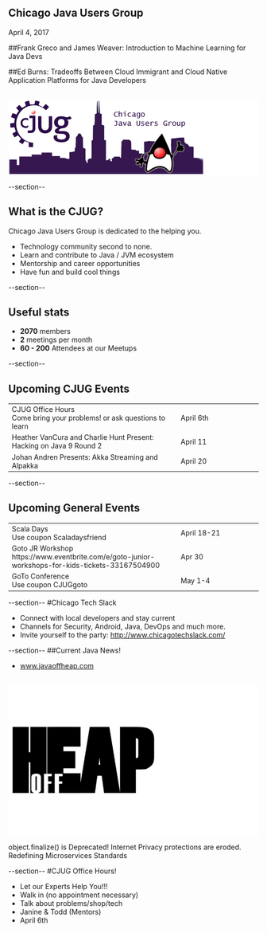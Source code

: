 ## Chicago Java Users Group

April 4, 2017


##Frank Greco and James Weaver: Introduction to Machine Learning for Java Devs

##Ed Burns: Tradeoffs Between Cloud Immigrant and Cloud Native Application Platforms for Java Developers



<div style="background-color: white; margin-top: 30px;">
	<img src="images/cjug.gif" style="border: none; box-shadow: none;"/>
</div>

--section--
## What is the CJUG?
Chicago Java Users Group is dedicated to the helping you.

* Technology community second to none.
* Learn and contribute to Java / JVM ecosystem
* Mentorship and career opportunities
* Have fun and build cool things

--section--

## Useful stats

* **2070** members
* **2** meetings per month
* **60 - 200** Attendees at our Meetups

--section--

## Upcoming CJUG Events
<table class="upcoming-events"  width=800>
<tr>
<td>CJUG Office Hours<br>Come bring your problems! or ask questions to learn</td>
<td width=150>April 6th</td>
</tr>
<tr><td>Heather VanCura and Charlie Hunt Present: Hacking on Java 9 Round 2</td>
<td width=150>April 11</td>
</tr>
<tr><td>Johan Andren Presents: Akka Streaming and Alpakka</td>
<td width=150>April 20</td>
</tr>
</table>

--section--
## Upcoming General Events
<table class="upcoming-events" width=800>
<tr>
<td>Scala Days<br>Use coupon Scaladaysfriend</td>
<td width=150>April 18-21</td>
</tr>
<tr>
<td>Goto JR Workshop<br>https://www.eventbrite.com/e/goto-junior-workshops-for-kids-tickets-33167504900</td>
<td width=150>Apr 30</td>
</tr>
<tr>
<td>GoTo Conference<br>Use coupon CJUGgoto</td>
<td width=150>May 1-4</td>
</tr>
</table>

--section--
#Chicago Tech Slack
* Connect with local developers and stay current
* Channels for Security, Android, Java, DevOps and much more.
* Invite yourself to the party: http://www.chicagotechslack.com/


--section--
##Current Java News!
* www.javaoffheap.com

<div style="background-color: white; margin-top: 30px;">
	<img src="images/offheap.png" style="border: none; box-shadow: none;" width=300 height=300/>
</div>

object.finalize() is Deprecated! Internet Privacy protections are eroded. Redefining Microservices Standards

--section--
#CJUG Office Hours!
* Let our Experts Help You!!!
* Walk in (no appointment necessary)
* Talk about problems/shop/tech
* Janine &amp; Todd (Mentors)
* April 6th


